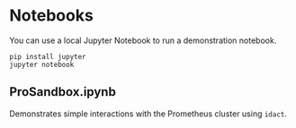 # Notebooks

You can use a local Jupyter Notebook to run a demonstration notebook.

```
pip install jupyter
jupyter notebook
```

## ProSandbox.ipynb

Demonstrates simple interactions with the Prometheus cluster using `idact`.
